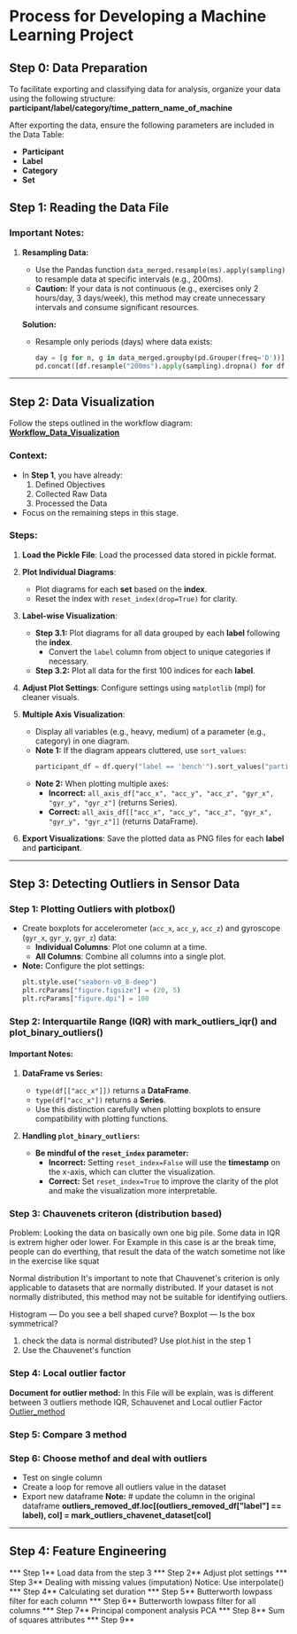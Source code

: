 # Process for Developing a Machine Learning Project

## Step 0: Data Preparation
To facilitate exporting and classifying data for analysis, organize your data using the following structure:
**participant/label/category/time_pattern_name_of_machine**

After exporting the data, ensure the following parameters are included in the Data Table:
- **Participant**
- **Label**
- **Category**
- **Set**

## Step 1: Reading the Data File

### Important Notes:
1. **Resampling Data:**
   - Use the Pandas function `data_merged.resample(ms).apply(sampling)` to resample data at specific intervals (e.g., 200ms).
   - **Caution:** If your data is not continuous (e.g., exercises only 2 hours/day, 3 days/week), this method may create unnecessary intervals and consume significant resources.

   **Solution:**
   - Resample only periods (days) where data exists:
     ```python
     day = [g for n, g in data_merged.groupby(pd.Grouper(freq='D'))]
     pd.concat([df.resample("200ms").apply(sampling).dropna() for df in day])
     ```

-----------------------------------------------------------------------------------------------------------------------------------------------------------

## Step 2: Data Visualization
Follow the steps outlined in the workflow diagram: **[Workflow_Data_Visualization](/document/image/Work_Flow_Data_Visualation.png)**

### **Context:**
- In **Step 1**, you have already:
  1. Defined Objectives
  2. Collected Raw Data
  3. Processed the Data
- Focus on the remaining steps in this stage.

### **Steps:**
1. **Load the Pickle File**:
   Load the processed data stored in pickle format.

2. **Plot Individual Diagrams**:
   - Plot diagrams for each **set** based on the **index**.
   - Reset the index with `reset_index(drop=True)` for clarity.

3. **Label-wise Visualization**:
   - **Step 3.1:** Plot diagrams for all data grouped by each **label** following the **index**. 
     - Convert the `label` column from object to unique categories if necessary.
   - **Step 3.2:** Plot all data for the first 100 indices for each **label**.

4. **Adjust Plot Settings**:
   Configure settings using `matplotlib` (mpl) for cleaner visuals.

5. **Multiple Axis Visualization**:
   - Display all variables (e.g., heavy, medium) of a parameter (e.g., category) in one diagram.
   - **Note 1:** If the diagram appears cluttered, use `sort_values`:
     ```python
     participant_df = df.query("label == 'bench'").sort_values("participant").reset_index()
     ```
   - **Note 2:** When plotting multiple axes:
     - **Incorrect:** `all_axis_df["acc_x", "acc_y", "acc_z", "gyr_x", "gyr_y", "gyr_z"]` (returns Series).
     - **Correct:** `all_axis_df[["acc_x", "acc_y", "acc_z", "gyr_x", "gyr_y", "gyr_z"]]` (returns DataFrame).

6. **Export Visualizations**:
   Save the plotted data as PNG files for each **label** and **participant**.

-----------------------------------------------------------------------------------------------------------------------------------------------------------


## Step 3: Detecting Outliers in Sensor Data

### **Step 1: Plotting Outliers with plotbox()**
- Create boxplots for accelerometer (`acc_x`, `acc_y`, `acc_z`) and gyroscope (`gyr_x`, `gyr_y`, `gyr_z`) data:
  - **Individual Columns**: Plot one column at a time.
  - **All Columns**: Combine all columns into a single plot.
- **Note:** Configure the plot settings:
  ```python
  plt.style.use("seaborn-v0_8-deep")
  plt.rcParams["figure.figsize"] = (20, 5)
  plt.rcParams["figure.dpi"] = 100


### Step 2: Interquartile Range (IQR) with mark_outliers_iqr() and plot_binary_outliers()

#### Important Notes:
1. **DataFrame vs Series:**
   - `type(df[["acc_x"]])` returns a **DataFrame**.
   - `type(df["acc_x"])` returns a **Series**.
   - Use this distinction carefully when plotting boxplots to ensure compatibility with plotting functions.

2. **Handling `plot_binary_outliers`:**
   - **Be mindful of the `reset_index` parameter:**
     - **Incorrect:** Setting `reset_index=False` will use the **timestamp** on the x-axis, which can clutter the visualization.
     - **Correct:** Set `reset_index=True` to improve the clarity of the plot and make the visualization more interpretable.

### Step 3: Chauvenets criteron (distribution based)
Problem: Looking the data on basically own one big pile. Some data in IQR is extrem higher oder lower. For Example in this case is ar the break time,  people can do everthing, that result the data of the watch sometime not like in the exercise like squat

Normal distribution
It's important to note that Chauvenet's criterion is only applicable to datasets that are normally distributed. If your dataset is not normally distributed, this method may not be suitable for identifying outliers.

Histogram — Do you see a bell shaped curve?
Boxplot — Is the box symmetrical?
1. check the data is normal distributed? Use plot.hist in the step 1
2. Use the Chauvenet's function

### Step 4: Local outlier factor
**Document for outlier method:**  In this File will be explain, was is different between 3 outliers methode IQR, Schauvenet and Local outlier Factor [Outlier_method](\Outliers_Methods.pdf)


### Step 5: Compare 3 method

### Step 6: Choose methof and deal with outliers
- Test on single column
- Create a loop for remove all outliers value in the dataset
- Export new dataframe
**Note:**  # update the column in the original dataframe
       **outliers_removed_df.loc[(outliers_removed_df["label"] == label), col] = mark_outliers_chavenet_dataset[col]**

-----------------------------------------------------------------------------------------------------------------------------------------------------------


## Step 4: Feature Engineering

*** Step 1** Load data from the step 3
*** Step 2** Adjust plot settings
*** Step 3** Dealing with missing values (imputation) Notice: Use interpolate()
*** Step 4** Calculating set duration
*** Step 5** Butterworth lowpass filter for each column
*** Step 6** Butterworth lowpass filter for all columns
*** Step 7** Principal component analysis PCA
*** Step 8** Sum of squares attributes
*** Step 9** 





